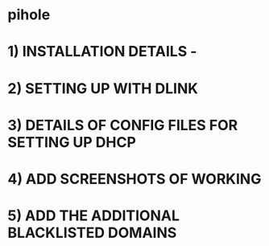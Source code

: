 # pihole
# 1) INSTALLATION DETAILS - 
# 2) SETTING UP WITH DLINK 
# 3) DETAILS OF CONFIG FILES FOR SETTING UP DHCP
# 4) ADD SCREENSHOTS OF WORKING
# 5) ADD THE ADDITIONAL BLACKLISTED DOMAINS
